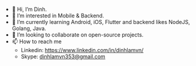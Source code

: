 - 👋 Hi, I’m Dinh.
- 👀 I’m interested in Mobile & Backend.
- 🌱 I’m currently learning Android, iOS, Flutter and backend likes NodeJS, Golang, Java.
- 💞️ I’m looking to collaborate on open-source projects.
- 📫 How to reach me
    * Linkedin: https://www.linkedin.com/in/dinhlamvn/
    * Skype: dinhlamvn353@gmail.com
